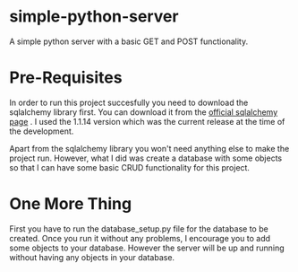 # simple-python-server
A simple python server with a basic GET and POST functionality.

# Pre-Requisites
In order to run this project succesfully you need to download the sqlalchemy library first. You can download it from the [official sqlalchemy page](https://www.sqlalchemy.org/download.html) . I used the 1.1.14 version which was the current release at the time of the development.

Apart from the sqlalchemy library you won't need anything else to make the project run. However, what I did was create a database with some objects so that I can have some basic CRUD functionality for this project.

# One More Thing
First you have to run the database_setup.py file for the database to be created. Once you run it without any problems, I encourage you to add some objects to your database. However the server will be up and running without having any objects in your database.


